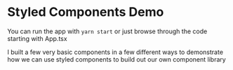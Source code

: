 # Styled Components Demo
You can run the app with `yarn start` or just browse through the code starting with App.tsx

I built a few very basic components in a few different ways to demonstrate how we can use styled components to build out our own component library
